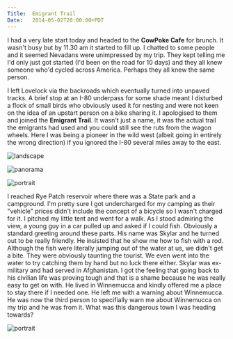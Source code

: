 ```yaml
---
Title:	Emigrant Trail
Date:	2014-05-02T20:00:00+PDT
---
```


I had a very late start today and headed to the __CowPoke Cafe__ for brunch. It wasn't busy but by 11.30 am it started to fill up. I chatted to some people and it seemed Nevadans were unimpressed by my trip. They kept telling me I'd only just got started (I'd been on the road for 10 days) and they all knew someone who'd cycled across America. Perhaps they all knew the same person.

I left Lovelock via the backroads which eventually turned into unpaved tracks. A brief stop at an I-80 underpass for some shade meant I disturbed a flock of small birds who obviously used it for nesting and were not keen on the idea of an upstart person on a bike sharing it. I apologised to them and joined the __Emigrant Trail__. It wasn't just a name, it was the actual trail the emigrants had used and you could still see the ruts from the wagon wheels. Here I was being a pioneer in the wild west (albeit going in entirely the wrong direction) if you ignored the I-80 several miles away to the east.

![landscape](https://farm6.staticflickr.com/5488/14009622489_e424b0cc6e_c.jpg "Emigrant Trail")

![panorama](https://farm6.staticflickr.com/5572/14635143610_d471776bb1_h.jpg "Emigrant Trail")

![portrait](https://farm8.staticflickr.com/7431/14216438753_89fa090101_c.jpg "Emigrant Trail")

I reached Rye Patch reservoir where there was a State park and a campground. I'm pretty sure I got undercharged for my camping as their "vehicle" prices didn't include the concept of a bicycle so I wasn't charged for it. I pitched my little tent and went for a walk. As I stood admiring the view, a young guy in a car pulled up and asked if I could fish. Obviously a standard greeting around these parts. His name was Skylar and he turned out to be really friendly. He insisted that he show me how to fish with a rod. Although the fish were literally jumping out of the water at us, we didn't get a bite. They were obviously taunting the tourist. We even went into the water to try catching them by hand but no luck there either. Skylar was ex-military and had served in Afghanistan. I got the feeling that going back to his civilian life was proving tough and that is a shame because he was really easy to get on with. He lived in Winnemucca and kindly offered me a place to stay there if I needed one. He left me with a warning about Winnemucca. He was now the third person to specifially warn me about Winnemucca on my trip and he was from it. What was this dangerous town I was heading towards?

![portrait](https://farm3.staticflickr.com/2919/14196230184_76994b4983_c.jpg "Brewing some tea at Rye Patch Reservoir")
